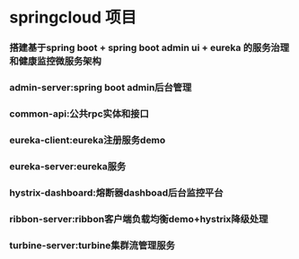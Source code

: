 # springcloud 项目
### 搭建基于spring boot + spring boot admin ui + eureka 的服务治理和健康监控微服务架构

### admin-server:spring boot admin后台管理
### common-api:公共rpc实体和接口
### eureka-client:eureka注册服务demo
### eureka-server:eureka服务
### hystrix-dashboard:熔断器dashboad后台监控平台
### ribbon-server:ribbon客户端负载均衡demo+hystrix降级处理
### turbine-server:turbine集群流管理服务